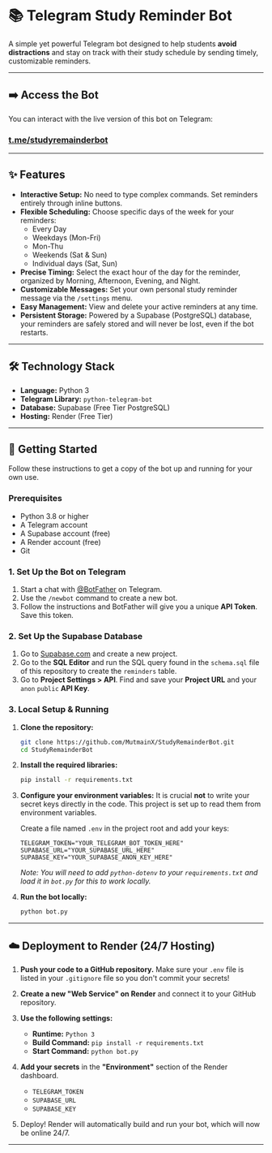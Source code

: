 # 📚 Telegram Study Reminder Bot

A simple yet powerful Telegram bot designed to help students **avoid distractions** and stay on track with their study schedule by sending timely, customizable reminders.

---

## ➡️ Access the Bot

You can interact with the live version of this bot on Telegram:

### **[t.me/studyremainderbot](https://t.me/studyremainderbot)**

---

## ✨ Features

- **Interactive Setup:** No need to type complex commands. Set reminders entirely through inline buttons.
- **Flexible Scheduling:** Choose specific days of the week for your reminders:
  - Every Day
  - Weekdays (Mon-Fri)
  - Mon-Thu
  - Weekends (Sat & Sun)
  - Individual days (Sat, Sun)
- **Precise Timing:** Select the exact hour of the day for the reminder, organized by Morning, Afternoon, Evening, and Night.
- **Customizable Messages:** Set your own personal study reminder message via the `/settings` menu.
- **Easy Management:** View and delete your active reminders at any time.
- **Persistent Storage:** Powered by a Supabase (PostgreSQL) database, your reminders are safely stored and will never be lost, even if the bot restarts.

---

## 🛠️ Technology Stack

- **Language:** Python 3
- **Telegram Library:** `python-telegram-bot`
- **Database:** Supabase (Free Tier PostgreSQL)
- **Hosting:** Render (Free Tier)

---

## 🚀 Getting Started

Follow these instructions to get a copy of the bot up and running for your own use.

### Prerequisites

- Python 3.8 or higher
- A Telegram account
- A Supabase account (free)
- A Render account (free)
- Git

### 1. Set Up the Bot on Telegram

1.  Start a chat with [@BotFather](https://t.me/BotFather) on Telegram.
2.  Use the `/newbot` command to create a new bot.
3.  Follow the instructions and BotFather will give you a unique **API Token**. Save this token.

### 2. Set Up the Supabase Database

1.  Go to [Supabase.com](https://supabase.com) and create a new project.
2.  Go to the **SQL Editor** and run the SQL query found in the `schema.sql` file of this repository to create the `reminders` table.
3.  Go to **Project Settings > API**. Find and save your **Project URL** and your `anon` `public` **API Key**.

### 3. Local Setup & Running

1.  **Clone the repository:**
    ```bash
    git clone https://github.com/MutmainX/StudyRemainderBot.git
    cd StudyRemainderBot
    ```

2.  **Install the required libraries:**
    ```bash
    pip install -r requirements.txt
    ```

3.  **Configure your environment variables:**
    It is crucial **not** to write your secret keys directly in the code. This project is set up to read them from environment variables.

    Create a file named `.env` in the project root and add your keys:
    ```
    TELEGRAM_TOKEN="YOUR_TELEGRAM_BOT_TOKEN_HERE"
    SUPABASE_URL="YOUR_SUPABASE_URL_HERE"
    SUPABASE_KEY="YOUR_SUPABASE_ANON_KEY_HERE"
    ```
    *Note: You will need to add `python-dotenv` to your `requirements.txt` and load it in `bot.py` for this to work locally.*

4.  **Run the bot locally:**
    ```bash
    python bot.py
    ```

---

## ☁️ Deployment to Render (24/7 Hosting)

1.  **Push your code to a GitHub repository.** Make sure your `.env` file is listed in your `.gitignore` file so you don't commit your secrets!

2.  **Create a new "Web Service" on Render** and connect it to your GitHub repository.

3.  **Use the following settings:**
    - **Runtime:** `Python 3`
    - **Build Command:** `pip install -r requirements.txt`
    - **Start Command:** `python bot.py`

4.  **Add your secrets** in the **"Environment"** section of the Render dashboard.
    - `TELEGRAM_TOKEN`
    - `SUPABASE_URL`
    - `SUPABASE_KEY`

5.  Deploy! Render will automatically build and run your bot, which will now be online 24/7.

---

